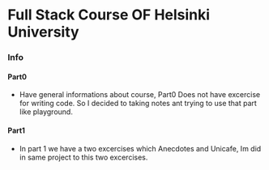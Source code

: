 # Full Stack Course OF Helsinki University

### Info 

#### Part0 
- Have general informations about course, Part0 Does not have excercise for writing code. So I decided to taking notes ant trying to use that part like playground.

#### Part1
- In part 1 we have a two excercises which Anecdotes and Unicafe, Im did in same project to this two excercises.